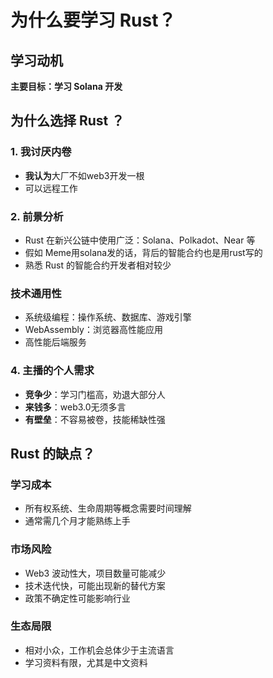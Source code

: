# 为什么要学习 Rust？

## 学习动机

**主要目标：学习 Solana 开发**

## 为什么选择 Rust ？

### 1. 我讨厌内卷
- **我认为**大厂不如web3开发一根
- 可以远程工作

### 2. 前景分析
- Rust 在新兴公链中使用广泛：Solana、Polkadot、Near 等  
- 假如 Meme用solana发的话，背后的智能合约也是用rust写的
- 熟悉 Rust 的智能合约开发者相对较少


### 技术通用性
- 系统级编程：操作系统、数据库、游戏引擎  
- WebAssembly：浏览器高性能应用  
- 高性能后端服务

### 4. 主播的个人需求
- **竞争少**：学习门槛高，劝退大部分人
- **来钱多**：web3.0无须多言
- **有壁垒**：不容易被卷，技能稀缺性强


## Rust 的缺点？

### 学习成本
- 所有权系统、生命周期等概念需要时间理解  
- 通常需几个月才能熟练上手

### 市场风险
- Web3 波动性大，项目数量可能减少  
- 技术迭代快，可能出现新的替代方案  
- 政策不确定性可能影响行业

### 生态局限
- 相对小众，工作机会总体少于主流语言  
- 学习资料有限，尤其是中文资料
